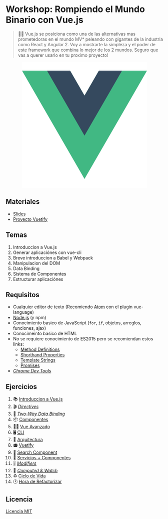 # Workshop: Rompiendo el Mundo Binario con Vue.js

> 👨‍🏫 Vue.js se posiciona como una de las alternativas mas prometedoras en el mundo MV* peleando con gigantes de la industria como React y Angular 2. Voy a mostrarte la simpleza y el poder de este framework que combina lo mejor de los 2 mundos. Seguro que vas a querer usarlo en tu proximo proyecto!

<p style="text-align: center">
 <img src="docs/img/logo.png" alt="vue">
</p>

## Materiales
* [Slides](http://bit.ly/2pUh1kU)
* [Proyecto Vuetify](https://github.com/ianaya89/vuetify)

## Temas

1. Introduccion a Vue.js
2. Generar aplicaciónes con vue-cli
3. Breve introduccion a Babel y Webpack
4. Manipulacion del DOM
5. Data Binding
6. Sistema de Componentes
7. Estructurar aplicaciónes

## Requisitos

* Cualquier editor de texto (Recomiendo [Atom](https://atom.io/) con el plugin vue-language)
* [Node.js](https://nodejs.org/en/) (y npm)
* Conocimiento basico de JavaScript (`for`, `if`, objetos, arreglos, funciones, ajax)
* Conocimeinto basico de HTML
* No se requiere conocimiento de ES2015 pero se recomiendan estos links:
  * [Method Definitions](https://developer.mozilla.org/es/docs/Web/JavaScript/Referencia/funciónes/Method_definitions)
  * [Shorthand Properties](https://developer.mozilla.org/en/docs/Web/JavaScript/Reference/Operators/Object_initializer)
  * [Template Strings](https://developer.mozilla.org/es/docs/Web/JavaScript/Referencia/template_strings)
  * [Promises](https://developer.mozilla.org/es/docs/Web/JavaScript/Referencia/Objetos_globales/Promise)
* *[Chrome Dev Tools](https://chrome.google.com/webstore/detail/vuejs-devtools/nhdogjmejiglipccpnnnanhbledajbpd)*

## Ejercicios
1. 📚 [Introduccion a Vue.js](https://github.com/ianaya89/workshop-vuejs/blob/master/ex/01.md)
1. 🎬 *[Directives](https://github.com/ianaya89/workshop-vuejs/blob/master/ex/02.md)*
1. 🔁 *[Two-Way Data Binding](https://github.com/ianaya89/workshop-vuejs/blob/master/ex/03.md)*
1. 📦 [Componentes](https://github.com/ianaya89/workshop-vuejs/blob/master/ex/04.md)
1. 👨‍🎓 [Vue Avanzado](https://github.com/ianaya89/workshop-vuejs/blob/master/ex/05.md)
1. 🖥 [CLI](https://github.com/ianaya89/workshop-vuejs/blob/master/ex/06.md)
1. 👷 [Arquitectura](https://github.com/ianaya89/workshop-vuejs/blob/master/ex/07.md)
1. 📻 [Vuetify](https://github.com/ianaya89/workshop-vuejs/blob/master/ex/08.md)
1. 🔎 [Search Component](https://github.com/ianaya89/workshop-vuejs/blob/master/ex/09.md)
1. 🚀 [Servicios + Componentes](https://github.com/ianaya89/workshop-vuejs/blob/master/ex/10.md)
1. 🎚 *[Modifiers](https://github.com/ianaya89/workshop-vuejs/blob/master/ex/11.md)*
1. 👀 *[Computed & Watch](https://github.com/ianaya89/workshop-vuejs/blob/master/ex/12.md)*
1. ♻️ [Ciclo de Vida](https://github.com/ianaya89/workshop-vuejs/blob/master/ex/13.md)
1. 🕓 [Hora de Refactorizar](https://github.com/ianaya89/workshop-vuejs/blob/master/ex/14.md)

## Licencia
[Licencia MIT](https://github.com/ndelvalle/workshop-vuejs/blob/master/LICENSE)
